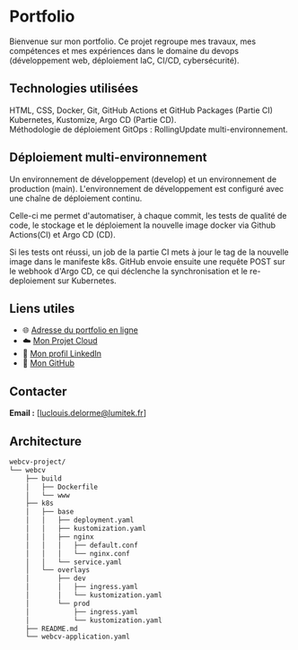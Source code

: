 # Portfolio
Bienvenue sur mon portfolio.
Ce projet regroupe mes travaux, mes compétences et mes expériences dans le domaine du devops (développement web, déploiement IaC, CI/CD, cybersécurité).

## Technologies utilisées
HTML, CSS, Docker, Git, GitHub Actions et GitHub Packages (Partie CI)  
Kubernetes, Kustomize, Argo CD (Partie CD).  
Méthodologie de déploiement GitOps : RollingUpdate multi-environnement.

## Déploiement multi-environnement
Un environnement de développement (develop) et un environnement de production (main). L'environnement de développement est configuré avec une chaîne de déploiement continu.

Celle-ci me permet d'automatiser, à chaque commit, les tests de qualité de code, le stockage et le déploiement la nouvelle image docker via Github Actions(CI) et Argo CD (CD).

Si les tests ont réussi, un job de la partie CI mets à jour le tag de la nouvelle image dans le manifeste k8s. GitHub envoie ensuite une requête POST sur le webhook d'Argo CD, ce qui déclenche la synchronisation et le re-deploiement sur Kubernetes.

## Liens utiles
- 🌐 [Adresse du portfolio en ligne](https://lumitek.fr)
- ☁️ [Mon Projet Cloud](https://cloud.lumitek.fr/s/tFfkts7BwxtGiBm)
- 💼 [Mon profil LinkedIn](https://www.linkedin.com/in/luclouisdelorme/)  
- 🐙 [Mon GitHub](https://github.com/Luc426)

## Contacter

**Email :** [luclouis.delorme@lumitek.fr]

## Architecture

```bash
webcv-project/
└── webcv
    ├── build
    │   ├── Dockerfile
    │   └── www
    ├── k8s
    │   ├── base
    │   │   ├── deployment.yaml
    │   │   ├── kustomization.yaml
    │   │   ├── nginx
    │   │   │   ├── default.conf
    │   │   │   └── nginx.conf
    │   │   └── service.yaml
    │   └── overlays
    │       ├── dev
    │       │   ├── ingress.yaml
    │       │   └── kustomization.yaml
    │       └── prod
    │           ├── ingress.yaml
    │           └── kustomization.yaml
    ├── README.md
    └── webcv-application.yaml
```
